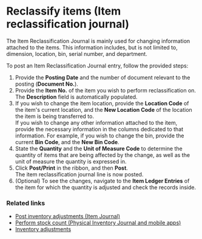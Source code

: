 # Reclassify items (Item reclassification journal)

The Item Reclassification Journal is mainly used for changing information attached to the items. This information includes, but is not limited to, dimension, location, bin, serial number, and department.

To post an Item Reclassification Journal entry, follow the provided steps:

1. Provide the **Posting Date** and the number of document relevant to the posting (**Document No.**).
2. Provide the **Item No.** of the item you wish to perform reclassification on.     
   The **Description** field is automatically populated.
3. If you wish to change the item location, provide the **Location Code** of the item's current location, and the **New Location Code** of the location the item is being transferred to.       
   If you wish to change any other information attached to the item, provide the necessary information in the columns dedicated to that information. For example, if you wish to change the bin, provide the current **Bin Code**, and the **New Bin Code**. 
4. State the **Quantity** and the **Unit of Measure Code** to determine the quantity of items that are being affected by the change, as well as the unit of measure the quantity is expressed in. 
5. Click **Post/Print** in the ribbon, and then **Post**.     
   The item reclassification journal line is now posted. 
6. (Optional) To see the changes, navigate to the **Item Ledger Entries** of the item for which the quantity is adjusted and check the records inside. 


### Related links

- [Post inventory adjustments (Item Journal)](post_inventory_adjustment_item_journal.md)
- [Perform stock count (Physical Inventory Journal and mobile apps)](perform_stock_count.md)
- [Inventory adjustments](../explanation/inventory_adjustments.md)